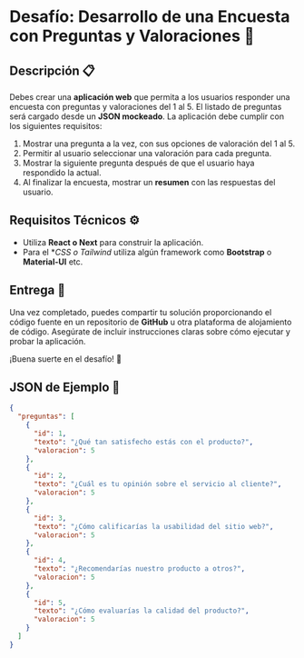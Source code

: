 # Desafío: Desarrollo de una Encuesta con Preguntas y Valoraciones 🚀

## Descripción 📋

Debes crear una **aplicación web** que permita a los usuarios responder una encuesta con preguntas y valoraciones del 1 al 5. El listado de preguntas será cargado desde un **JSON mockeado**. La aplicación debe cumplir con los siguientes requisitos:

1. Mostrar una pregunta a la vez, con sus opciones de valoración del 1 al 5.
2. Permitir al usuario seleccionar una valoración para cada pregunta.
3. Mostrar la siguiente pregunta después de que el usuario haya respondido la actual.
4. Al finalizar la encuesta, mostrar un **resumen** con las respuestas del usuario.

## Requisitos Técnicos ⚙️

- Utiliza **React o Next** para construir la aplicación.
- Para el **CSS o Tailwind* utiliza algún framework como **Bootstrap** o **Material-UI** etc.

## Entrega 📝

Una vez completado, puedes compartir tu solución proporcionando el código fuente en un repositorio de **GitHub** u otra plataforma de alojamiento de código. Asegúrate de incluir instrucciones claras sobre cómo ejecutar y probar la aplicación.

¡Buena suerte en el desafío! 🎉

## JSON de Ejemplo 📑

```json
{
  "preguntas": [
    {
      "id": 1,
      "texto": "¿Qué tan satisfecho estás con el producto?",
      "valoracion": 5
    },
    {
      "id": 2,
      "texto": "¿Cuál es tu opinión sobre el servicio al cliente?",
      "valoracion": 5
    },
    {
      "id": 3,
      "texto": "¿Cómo calificarías la usabilidad del sitio web?",
      "valoracion": 5
    },
    {
      "id": 4,
      "texto": "¿Recomendarías nuestro producto a otros?",
      "valoracion": 5
    },
    {
      "id": 5,
      "texto": "¿Cómo evaluarías la calidad del producto?",
      "valoracion": 5
    }
  ]
}
